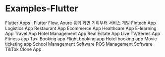 # Examples-Flutter

Flutter Apps : Flutter Flow, Axure 등의 화면 기획부터 서비스 개발
Fintech App
Logistics App
Restaurant App
Ecommerce App
Healthcare App
E-learning App
Travel App
Hotel Management App
Real Estate App
Live TV/Series App
Fitness app
Taxi Booking app
Flight booking app
Hotel booking app
Movie ticketing app
School Management Software
POS Management Software
TikTok Clone App
